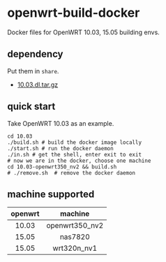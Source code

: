 # openwrt-build-docker

Docker files for OpenWRT 10.03, 15.05 building envs.

## dependency

Put them in `share`.

+ [10.03.dl.tar.gz](https://drive.google.com/file/d/1S4TdLBQDgnVv2cifXMhSR1umo5_Bo2tu/view?usp=sharing)


## quick start

Take OpenWRT 10.03 as an example.

```shell script
cd 10.03
./build.sh # build the docker image locally
./start.sh # run the docker daemon
./in.sh # get the shell, enter exit to exit
# now we are in the docker, choose one machine
cd 10.03-openwrt350_nv2 && build.sh
# ./remove.sh  # remove the docker daemon
```

## machine supported

|openwrt|machine|
|:---:|:---:|
|10.03|openwrt350_nv2|
|15.05|nas7820|
|15.05|wrt320n_nv1|



